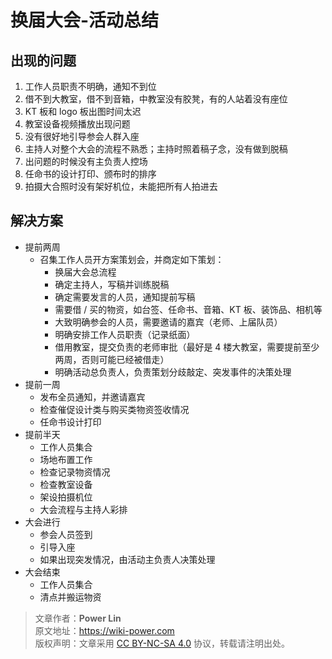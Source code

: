 # 换届大会-活动总结

## 出现的问题

1. 工作人员职责不明确，通知不到位
2. 借不到大教室，借不到音箱，中教室没有胶凳，有的人站着没有座位
3. KT 板和 logo 板出图时间太迟
4. 教室设备视频播放出现问题
5. 没有很好地引导参会人群入座
6. 主持人对整个大会的流程不熟悉；主持时照着稿子念，没有做到脱稿
7. 出问题的时候没有主负责人控场
8. 任命书的设计打印、颁布时的排序
9. 拍摄大合照时没有架好机位，未能把所有人拍进去

## 解决方案

- 提前两周
  - 召集工作人员开方案策划会，并商定如下策划：
    - 换届大会总流程
    - 确定主持人，写稿并训练脱稿
    - 确定需要发言的人员，通知提前写稿
    - 需要借 / 买的物资，如台签、任命书、音箱、KT 板、装饰品、相机等
    - 大致明确参会的人员，需要邀请的嘉宾（老师、上届队员）
    - 明确安排工作人员职责（记录纸面）
    - 借用教室，提交负责的老师审批（最好是 4 楼大教室，需要提前至少两周，否则可能已经被借走）
    - 明确活动总负责人，负责策划分歧敲定、突发事件的决策处理
- 提前一周
  - 发布全员通知，并邀请嘉宾
  - 检查催促设计类与购买类物资签收情况
  - 任命书设计打印
- 提前半天
  - 工作人员集合
  - 场地布置工作
  - 检查记录物资情况
  - 检查教室设备
  - 架设拍摄机位
  - 大会流程与主持人彩排
- 大会进行
  - 参会人员签到
  - 引导入座
  - 如果出现突发情况，由活动主负责人决策处理
- 大会结束
  - 工作人员集合
  - 清点并搬运物资

> 文章作者：**Power Lin**  
> 原文地址：<https://wiki-power.com>  
> 版权声明：文章采用 [CC BY-NC-SA 4.0](https://creativecommons.org/licenses/by/4.0/deed.zh) 协议，转载请注明出处。
